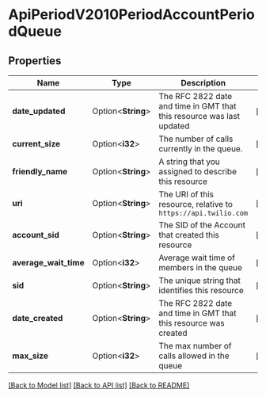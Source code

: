 # ApiPeriodV2010PeriodAccountPeriodQueue

## Properties

Name | Type | Description | Notes
------------ | ------------- | ------------- | -------------
**date_updated** | Option<**String**> | The RFC 2822 date and time in GMT that this resource was last updated | [optional]
**current_size** | Option<**i32**> | The number of calls currently in the queue. | [optional]
**friendly_name** | Option<**String**> | A string that you assigned to describe this resource | [optional]
**uri** | Option<**String**> | The URI of this resource, relative to `https://api.twilio.com` | [optional]
**account_sid** | Option<**String**> | The SID of the Account that created this resource | [optional]
**average_wait_time** | Option<**i32**> | Average wait time of members in the queue | [optional]
**sid** | Option<**String**> | The unique string that identifies this resource | [optional]
**date_created** | Option<**String**> | The RFC 2822 date and time in GMT that this resource was created | [optional]
**max_size** | Option<**i32**> | The max number of calls allowed in the queue | [optional]

[[Back to Model list]](../README.md#documentation-for-models) [[Back to API list]](../README.md#documentation-for-api-endpoints) [[Back to README]](../README.md)


